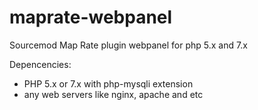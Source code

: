 # maprate-webpanel
 Sourcemod Map Rate plugin webpanel for php 5.x and 7.x
 
Depencencies:
* PHP 5.x or 7.x with php-mysqli extension
* any web servers like nginx, apache and etc
